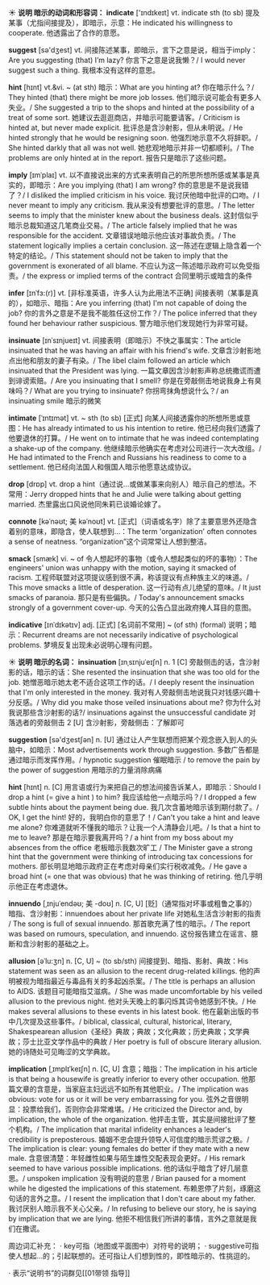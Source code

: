 ☀ <span class="category">**说明 暗示的动词和形容词：**</span>
<span class="vocabulary">**indicate**</span> ['ɪndɪkeɪt] 
<span class="definition">vt. indicate sth (to sb) 提及某事（尤指间接提及），即暗示，示意：</span>He indicated his willingness to cooperate. 他透露出了合作的意愿。

<span class="vocabulary">**suggest**</span> [sə'dӡest] 
<span class="definition">vt. 间接陈述某事，即暗示，言下之意是说，相当于imply：</span>Are you suggesting (that) I’m lazy? 你言下之意是说我懒？/ I would never suggest such a thing. 我根本没有这样的意思。
           
<span class="vocabulary">**hint**</span> [hɪnt]
<span class="definition">vt.&vi. ~ (at sth) 暗示：</span>What are you hinting at? 你在暗示什么？/ They hinted (that) there might be more job losses. 他们暗示说可能会有更多人失业。/ She suggested a trip to the shops and hinted at the possibility of a treat of some sort. 她建议去逛逛商店，并暗示可能要请客。/ Criticism is hinted at, but never made explicit. 批评总是含沙射影，但从未明说。/ He hinted strongly that he would be resigning soon. 他强烈地示意不久将辞职。/ She hinted darkly that all was not well. 她悲观地暗示并非一切都顺利。/ The problems are only hinted at in the report. 报告只是暗示了这些问题。
           
<span class="vocabulary">**imply**</span> [ɪmˈplaɪ]
<span class="definition">vt. 以不直接说出来的方式来表明自己的所思所想所感或某事是真实的，即暗示：</span>Are you implying (that) I am wrong? 你的意思是不是说我错了？/ I disliked the implied criticism in his voice. 我讨厌他暗中批评的口吻。/ I never meant to imply any criticism. 我从来没有想要批评的意思。/ The letter seems to imply that the minister knew about the business deals. 这封信似乎暗示总裁知道这几笔商业交易。/ The article falsely implied that he was responsible for the accident. 文章错误地暗示他应该对事故负责。/ The statement logically implies a certain conclusion. 这一陈述在逻辑上隐含着一个特定的结论。/ This statement should not be taken to imply that the government is exonerated of all blame. 不应认为这一陈述暗示政府可以免受指责。/ the express or implied terms of the contract 合同里明示或暗含的条件
            
<span class="vocabulary">**infer**</span> [ɪnˈfɜ:(r)]
<span class="definition">vt. [非标准英语，许多人认为此用法不正确] 间接表明（某事是真的），如暗示、暗指：</span>Are you inferring (that) I'm not capable of doing the job? 你的言外之意是不是我不能胜任这份工作？/ The police inferred that they found her behaviour rather suspicious. 警方暗示他们发现她行为非常可疑。

<span class="vocabulary">**insinuate**</span> [ɪnˈsɪnjueɪt]
<span class="definition">vt. 间接表明（即暗示）不快之事属实：</span>The article insinuated that he was having an affair with his friend's wife. 文章含沙射影地点出他和朋友的妻子有染。/ The libel claim followed an article which insinuated that the President was lying. 一篇文章因含沙射影声称总统撒谎而遭到诽谤索赔。/ Are you insinuating that I smell? 你是在旁敲侧击地说我身上有臭味吗？/ What are you trying to insinuate? 你拐弯抹角想说什么？/ an insinuating smile 暗示的微笑          

<span class="vocabulary">**intimate**</span> [ˈɪntɪmət]
<span class="definition">vt. ~ sth (to sb) [正式] 向某人间接透露你的所想所思或意图：</span>He has already intimated to us his intention to retire. 他已经向我们透露了他要退休的打算。/ He went on to intimate that he was indeed contemplating a shake-up of the company. 他继续暗示他确实在考虑对公司进行一次大改组。/ He had intimated to the French and Russians his readiness to come to a settlement. 他已经向法国人和俄国人暗示他愿意达成协议。

<span class="vocabulary">**drop**</span> [drɒp] 
<span class="definition">vt. drop a hint（通过说…或做某事来向别人）暗示自己的想法。不常用：</span>Jerry dropped hints that he and Julie were talking about getting married. 杰里露出口风说他同朱莉已谈婚论嫁了。
           
<span class="vocabulary">**connote**</span> [kəˈnəʊt; 美 kəˈnoʊt]
<span class="definition">vt. [正式]（词语或名字）除了主要意思外还隐含着别的意味，即隐含，使人联想到…：</span>The term 'organization' often connotes a sense of neatness. “organization”这个词常常让人想到整洁。
           
<span class="vocabulary">**smack**</span> [smæk]
<span class="definition">vi. ~ of 令人想起坏的事物（或令人想起类似的坏的事物）：</span>The engineers' union was unhappy with the motion, saying it smacked of racism. 工程师联盟对这项提议感到很不满，称该提议有点种族主义的味道。/ This move smacks a little of desperation. 这一行动有点儿绝望的意味。/ It just smacks of paranoia. 那只是有些偏执。/ Today's announcement smacks strongly of a government cover-up. 今天的公告凸显出政府掩人耳目的意图。
          
<span class="vocabulary">**indicative**</span> [ɪnˈdɪkətɪv]
<span class="definition">adj. [正式] [名词前不常用] ~ (of sth) (formal) 说明；暗示：</span>Recurrent dreams are not necessarily indicative of psychological problems. 梦境反复出现未必说明心理有问题。

☀ <span class="category">**说明 暗示的名词：**</span>
<span class="vocabulary">**insinuation**</span> [ɪnˌsɪnjuˈeɪʃn]
<span class="definition">n. 1 [C] 旁敲侧击的话，含沙射影的话，暗示的话：</span>She resented the insinuation that she was too old for the job. 她憎恶暗示她太老不适合这项工作的话。/ I deeply resent the insinuation that I'm only interested in the money. 我对有人旁敲侧击地说我只对钱感兴趣十分反感。/ Why did you make those veiled insinuations about me? 你为什么对我说那些含沙射影的话?/ insinuations against the unsuccessful candidate 对落选者的旁敲侧击 <span class="definition">2 [U] 含沙射影，旁敲侧击：</span>了解即可

<span class="vocabulary">**suggestion**</span> [sə'dӡestʃən] 
<span class="definition">n. [U] 通过让人产生联想而把某个观念嵌入到人的头脑中，如暗示：</span>Most advertisements work through suggestion. 多数广告都是通过暗示而发挥作用。/ hypnotic suggestion 催眠暗示 / to remove the pain by the power of suggestion 用暗示的力量消除病痛
          
<span class="vocabulary">**hint**</span> [hɪnt]
<span class="definition">n. [C] 用言语或行为来把自己的想法间接告诉某人，即暗示：</span>Should I drop a hint (= give a hint ) to him? 我应该给他一点暗示吗？/ I dropped a few subtle hints about the payment being due. 我几次含蓄地暗示该到期付款了。/ OK, I get the hint! 好的，我明白你的意思了！/ Can't you take a hint and leave me alone? 你难道就听不懂我的暗示？让我一个人清静会儿吧。/ Is that a hint to me to leave? 那是在暗示要我离开吗？/ a hint from my boss about my absences from the office 老板暗示我数次旷工 / The Minister gave a strong hint that the government were thinking of introducing tax concessions for mothers. 部长明显地暗示政府正在考虑对母亲们实行税收减免。/ He gave a broad hint (= one that was obvious) that he was thinking of retiring. 他几乎明示他正在考虑退休。
           
<span class="vocabulary">**innuendo**</span> [ˌɪnjuˈendəʊ; 美 -doʊ]
<span class="definition">n. [C, U] [贬]（通常指对坏事或粗鲁之事的）暗指、含沙射影：</span>innuendoes about her private life 对她私生活含沙射影的指责 / The song is full of sexual innuendo. 那首歌充满了性的暗示。/ The report was based on rumours, speculation, and innuendo. 这份报告建立在谣言、臆断和含沙射影的基础之上。
                      
<span class="vocabulary">**allusion**</span> [əˈlu:ʒn]
<span class="definition">n. [C, U] ~ (to sb/sth) 间接提到、暗指、影射、典故：</span>His statement was seen as an allusion to the recent drug-related killings. 他的声明被视为暗指最近与毒品有关的多起凶杀案。/ The title is perhaps an allusion to AIDS. 该题目可能暗指艾滋病。/ She was made uncomfortable by his veiled allusion to the previous night. 他对头天晚上的事闪烁其词令她感到不快。/ He makes several allusions to these events in his latest book. 他在最新出版的书中几次提及这些事件。/ biblical, classical, cultural, historical, literary, Shakespearean allusion《圣经》典故；典故；文化典故；历史典故；文学典故；莎士比亚文学作品中的典故 / Her poetry is full of obscure literary allusion. 她的诗随处可见晦涩的文学典故。
           
<span class="vocabulary">**implication**</span> [ˌɪmplɪˈkeɪʃn]
<span class="definition">n. [C, U] 含意；暗指：</span>The implication in his article is that being a housewife is greatly inferior to every other occupation. 他那篇文章的含意是，当家庭主妇远远不如所有其他职业。/ The implication was obvious: vote for us or it will be very embarrassing for you. 弦外之音很明显：投票给我们，否则你会非常难堪。/ He criticized the Director and, by implication, the whole of the organization. 他抨击主管，其实是间接批评了整个机构。/ The implication that marital infidelity enhances a leader's credibility is preposterous. 婚姻不忠会提升领导人可信度的暗示荒谬之极。/ The implication is clear: young females do better if they mate with a new male. 含意很清楚：年轻雌性如果与陌生雄性交配表现会更好。/ His remark seemed to have various possible implications. 他的话似乎暗含了好几层意思。/ unspoken implication 没有明说的意思 / Brian paused for a moment while he digested the implications of this statement. 布赖恩停了片刻，琢磨这句话的言外之意。/ I resent the implication that I don't care about my father. 我讨厌别人暗示我不关心父亲。/ In refusing to believe our story, he is saying by implication that we are lying. 他拒不相信我们所讲的事情，言外之意就是我们在撒谎。

周边词汇补充：
· key可指（地图或平面图中）对符号的说明；
· suggestive可指使人想起…的；引起联想的。还可指让人们想到性的，即性暗示的、性挑逗的。

· 表示“说明书”的词群见[[01带领 指导]]
